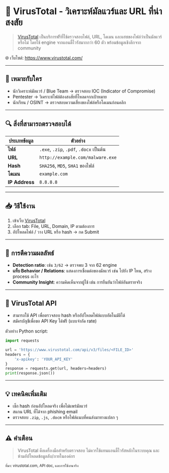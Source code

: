 # 🦠 VirusTotal - วิเคราะห์มัลแวร์และ URL ที่น่าสงสัย

> [VirusTotal](https://www.virustotal.com/) เป็นบริการฟรีที่ใช้ตรวจสอบไฟล์, URL, โดเมน และแฮชของไฟล์ว่าเป็นมัลแวร์หรือไม่ โดยใช้ engine จากแอนตี้ไวรัสมากกว่า 60 ตัว พร้อมข้อมูลเชิงลึกจาก community

🌐 เว็บไซต์: <a href="https://www.virustotal.com/" target="_blank">https://www.virustotal.com/</a>

---

## 🧠 เหมาะกับใคร
- นักวิเคราะห์มัลแวร์ / Blue Team → ตรวจสอบ IOC (Indicator of Compromise)
- Pentester → วิเคราะห์ไฟล์ต้องสงสัยที่โหลดจากเป้าหมาย
- นักเรียน / OSINT → ตรวจสอบความเสี่ยงของไฟล์หรือโดเมนก่อนคลิก

---

## 🔍 สิ่งที่สามารถตรวจสอบได้

| ประเภทข้อมูล | ตัวอย่าง |
|---------------|-----------|
| **ไฟล์** | `.exe`, `.zip`, `.pdf`, `.docx` เป็นต้น |
| **URL** | `http://example.com/malware.exe` |
| **Hash** | `SHA256`, `MD5`, `SHA1` ของไฟล์ |
| **โดเมน** | `example.com` |
| **IP Address** | `8.8.8.8` |

---

## 📥 วิธีใช้งาน
1. เข้าเว็บ <a href="https://www.virustotal.com/" target="_blank">VirusTotal</a>
2. เลือก tab: File, URL, Domain, IP ตามต้องการ
3. อัปโหลดไฟล์ / วาง URL หรือ hash → กด Submit

---

## 🔬 การตีความผลลัพธ์
- **Detection ratio**: เช่น `3/62` → ตรวจพบ 3 จาก 62 engine
- **แท็บ Behavior / Relations**: แสดงการเชื่อมต่อของมัลแวร์ เช่น ไปยัง IP ไหน, สร้าง process อะไร
- **Community Insight**: ความคิดเห็นจากผู้ใช้ เช่น การยืนยันว่าไฟล์อันตรายจริง

---

## 🔧 VirusTotal API
- สามารถใช้ API เพื่อตรวจสอบ hash หรืออัปโหลดไฟล์แบบอัตโนมัติได้
- สมัครบัญชีเพื่อขอ API Key ได้ฟรี (แบบจำกัด rate)

ตัวอย่าง Python script:
```python
import requests

url = 'https://www.virustotal.com/api/v3/files/<FILE_ID>'
headers = {
    'x-apikey': 'YOUR_API_KEY'
}
response = requests.get(url, headers=headers)
print(response.json())
```

---

## 💡 เทคนิคเพิ่มเติม
- เช็ก hash ก่อนอัปโหลดจริง เพื่อไม่แพร่มัลแวร์
- สแกน URL ที่ได้จาก phishing email
- ตรวจสอบ `.zip`, `.js`, `.docm` หรือไฟล์แนบที่คนส่งมาทางแปลก ๆ

---

## ⚠️ คำเตือน
> VirusTotal คือเครื่องมือสำหรับตรวจสอบ ไม่ควรใช้แทนแอนตี้ไวรัสหลักในระบบคุณ และห้ามอัปโหลดข้อมูลลับ/ภายในองค์กร

<sub>ที่มา: virustotal.com, API doc, และการใช้งานจริง</sub>
